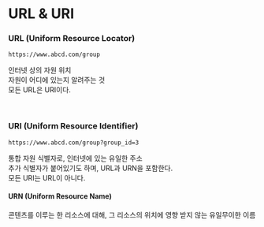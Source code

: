 # URL & URI

### URL (Uniform Resource Locator)
```
https://www.abcd.com/group
```
인터넷 상의 자원 위치<br>
자원이 어디에 있는지 알려주는 것<br>
모든 URL은 URI이다.<br>

<br>

### URI (Uniform Resource Identifier)
```
https://www.abcd.com/group?group_id=3
```
통합 자원 식별자로, 인터넷에 있는 유일한 주소<br>
추가 식별자가 붙어있기도 하며, URL과 URN을 포함한다.<br>
모든 URI는 URL이 아니다.<br>

#### URN (Uniform Resource Name)
콘텐츠를 이루는 한 리소스에 대해, 그 리소스의 위치에 영향 받지 않는 유일무이한 이름<br>
